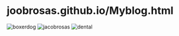 # joobrosas.github.io/Myblog.html
![boxerdog](https://user-images.githubusercontent.com/66402229/144790587-4b620279-1374-4680-92a1-1bfd5d45643f.jpg)
![jacobrosas](https://user-images.githubusercontent.com/66402229/144791417-973ddc6e-d949-4cfd-bfb4-348bf72c2a40.JPG)
![dental](https://user-images.githubusercontent.com/66402229/144792708-6cdf8cc7-0f5a-43c4-80b3-c4c7c7d29c67.jpg)
